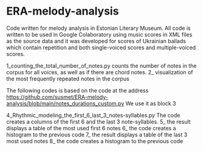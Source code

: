 # ERA-melody-analysis
Code written for melody analysis in Estonian Literary Museum. All code is written to be used in Google Colaboratory using music scores in XML files as the source data and it was developed for scores of Ukrainian ballads which contain repetition and both single-voiced scores and multiple-voiced scores.

1_counting_the_total_number_of_notes.py
counts the number of notes in the corpus for all voices, as well as if there are chord notes.
2_
visualization of the most frequently repeated notes in the corpus

The following codes is based on the code at the address https://github.com/susmet/ERA-melody-analysis/blob/main/notes_durations_custom.py
We use it as block 3

4_Rhythmic_modeling_the_first_6_last_3_notes-syllables.py
The code creates a columns of the first 6 and the last 3 note-syllables.
5_
the result displays a table of the most used first 6 notes
6_
the code creates a histogram to the previous code
7_
the result displays a table of the last 3 most used notes
8_
the code creates a histogram to the previous code
